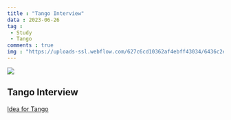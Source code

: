 ```yaml
---
title : "Tango Interview"
data : 2023-06-26
tag : 
 - Study
 - Tango
comments : true
img : "https://uploads-ssl.webflow.com/627c6cd10362af4ebff43034/6436c2ef81e70577b0e43513_Logo.svg"
---
```



![](https://media.licdn.com/dms/image/C560BAQFKDnX58iAgpg/company-logo_100_100/0/1670626159825?e=1695254400&v=beta&t=l__BM9q3f9Hlv3mVnhFlWJXKV0_1UWWLCe5BN2vsri0)

## Tango Interview
[Idea for Tango](https://thrilling-alpaca-d6a.notion.site/Idea-for-Tango-25766dbf2f0845c39ba6ab483be41e99?pvs=4)
